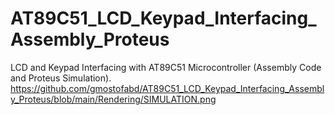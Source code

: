 # AT89C51_LCD_Keypad_Interfacing_Assembly_Proteus
LCD and Keypad Interfacing with AT89C51  Microcontroller (Assembly Code and Proteus Simulation).
https://github.com/gmostofabd/AT89C51_LCD_Keypad_Interfacing_Assembly_Proteus/blob/main/Rendering/SIMULATION.png
